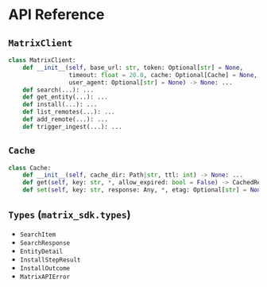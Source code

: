 # API Reference

## `MatrixClient`

```python
class MatrixClient:
    def __init__(self, base_url: str, token: Optional[str] = None,
                 timeout: float = 20.0, cache: Optional[Cache] = None,
                 user_agent: Optional[str] = None) -> None: ...
    def search(...): ...
    def get_entity(...): ...
    def install(...): ...
    def list_remotes(...): ...
    def add_remote(...): ...
    def trigger_ingest(...): ...
```

## `Cache`
```python
class Cache:
    def __init__(self, cache_dir: Path|str, ttl: int) -> None: ...
    def get(self, key: str, *, allow_expired: bool = False) -> CachedResponse|None: ...
    def set(self, key: str, response: Any, *, etag: Optional[str] = None) -> None: ...
```

## `Types` (`matrix_sdk.types`)
* `SearchItem`
* `SearchResponse`
* `EntityDetail`
* `InstallStepResult`
* `InstallOutcome`
* `MatrixAPIError`
